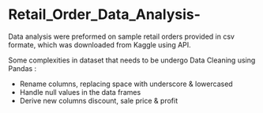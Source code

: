 # Retail_Order_Data_Analysis-
Data analysis were preformed on sample retail orders provided in csv formate, which was downloaded from Kaggle using API.

Some complexities in dataset that needs to be undergo Data Cleaning using Pandas :
- Rename columns, replacing space with underscore & lowercased
- Handle null values in the data frames
- Derive new columns discount, sale price & profit